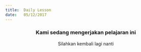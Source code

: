 ```yaml
---
title:  Daily Lesson
date:   05/12/2017
---
```


### <center>Kami sedang mengerjakan pelajaran ini</center>
<center>Silahkan kembali lagi nanti</center>

